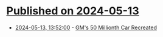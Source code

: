 # [Published on 2024-05-13](index.md)

* [2024-05-13, 13:52:00](https://soylentnews.org/article.pl?sid=24/05/12/143246&from=rss) - [GM's 50 Millionth Car Recreated](https://soylentnews.org/article.pl?sid=24/05/12/143246&from=rss)
